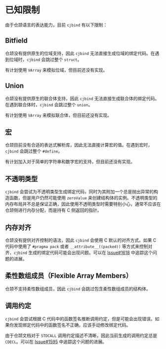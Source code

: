 # 已知限制

由于仓颉语言的表达能力，目前 `cjbind` 有以下限制：

## Bitfield

仓颉没有提供原生的位域支持，因此 `cjbind` 无法直接生成位域的绑定代码。在遇到位域时，`cjbind` 会跳过整个 `struct`。

有计划使用 `VArray` 来模拟位域，但目前还没有实现。

## Union

仓颉没有提供原生的联合体支持，因此 `cjbind` 无法直接生成联合体的绑定代码。在遇到联合体时，`cjbind` 会跳过整个 `union`。

有计划使用 `VArray` 来模拟联合体，但目前还没有实现。

## 宏

仓颉目前没有合适的表达式解析库，因此无法直接计算宏的值。在遇到宏时，`cjbind` 会跳过整个 `#define`。

有计划加入对于简单的字符串和数字宏的支持，但目前还没有实现。

## 不透明类型

`cjbind` 会尝试为不透明类型生成绑定代码，同时为其附加一个总是抛出异常的构造函数，但是用户仍然可能使用 `zeroValue` 来创建结构体的实例。不透明类型的内存布局并不总是保证正确，因此使用不透明类型时需要特别小心，通常不应该在仓颉侧进行内存分配，而是持有 C 侧返回的指针。

## 内存对齐

仓颉没有提供对齐控制的语法，因此 `cjbind` 会使用 C 默认的对齐方式。如果 C 代码中使用了 `#pragma pack` 或者 `__attribute__((packed))` 等方式来控制对齐，`cjbind` 生成的绑定代码可能会出现问题。可以在 [Issue#1618](https://gitcode.com/Cangjie/UsersForum/issues/1618) 中追踪这个问题的进展。

## 柔性数组成员（Flexible Array Members）

仓颉不支持柔性数组成员，因此 `cjbind` 会跳过包含柔性数组成员的结构体。

## 调用约定

`cjbind` 会尝试根据 C 代码中的函数签名推断调用约定，但是可能会出现错误。如果你发现绑定代码中的函数签名不正确，应该手动修改绑定代码。

由于仓颉文档对于 `STDCALL` 调用约定描述不清晰，因此当前生成的调用约定总是 `CDECL`。可以在 [Issue#1595](https://gitcode.com/Cangjie/UsersForum/issues/1595) 中追踪这个问题的进展。
